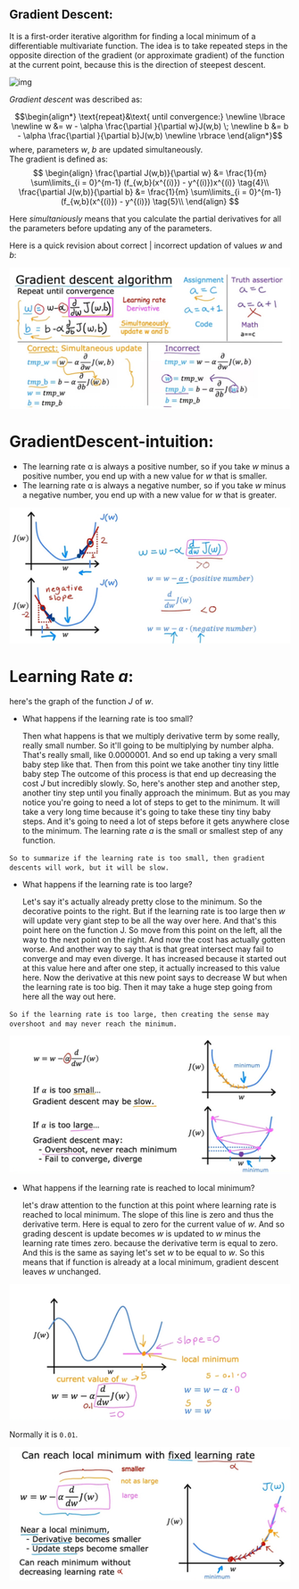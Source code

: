 ## Gradient Descent: 
It is a first-order iterative algorithm for finding a local minimum of a differentiable multivariate function.
The idea is to take repeated steps in the opposite direction of the gradient (or approximate gradient) of the function at the current point, because this is the direction of steepest descent.

![img](imgs/4-GradientDescent/GradientDescent.jpg)


*Gradient descent* was described as:

$$\begin{align*} \text{repeat}&\text{ until convergence:}  
\newline \lbrace \newline
 w &= w -  \alpha \frac{\partial }{\partial w}J(w,b) \; \newline 
 b &= b -  \alpha \frac{\partial }{\partial b}J(w,b) \newline \rbrace
\end{align*}$$
where, parameters $w$, $b$ are updated simultaneously.  
The gradient is defined as:
$$
\begin{align}
\frac{\partial J(w,b)}{\partial w}  &= \frac{1}{m} \sum\limits_{i = 0}^{m-1} (f_{w,b}(x^{(i)}) - y^{(i)})x^{(i)} \tag{4}\\
  \frac{\partial J(w,b)}{\partial b}  &= \frac{1}{m} \sum\limits_{i = 0}^{m-1} (f_{w,b}(x^{(i)}) - y^{(i)}) \tag{5}\\
\end{align}
$$

Here *simultaniously* means that you calculate the partial derivatives for all the parameters before updating any of the parameters.

Here is a quick revision about correct | incorrect updation of values $w$ and $b$:

![img](imgs/4-GradientDescent/gradientDescentAlogorithm.jpg)
# GradientDescent-intuition:

- The learning rate α is always a positive number, so if you take $w$ minus a positive number, you end up with a new value for $w$ that is smaller.
- The learning rate α is always a negative number, so if you take $w$ minus a negative number, you end up with a new value for $w$ that is greater.

![img](imgs/4-GradientDescent/GradientDescent-intuition.jpg)

# Learning Rate $a$:
here's the graph of the function $J$ of $w$.
- What happens if the learning rate is too small?

  Then what happens is that we multiply derivative term by some really, really small number. So it'll going to be multiplying by number alpha. 
That's really small, like 0.0000001. And so end up taking a very small baby step like that. Then from this point we take another tiny tiny little baby step
The outcome of this process is that end up decreasing the cost $J$ but incredibly slowly. 
So, here's another step and another step, another tiny step until you finally approach the minimum. 
But as you may notice you're going to need a lot of steps to get to the minimum.
It will take a very long time because it's going to take these tiny tiny baby steps. 
And it's going to need a lot of steps before it gets anywhere close to the minimum. 
The learning rate $a$ is the small or smallest step of any function.

`So to summarize if the learning rate is too small, then gradient descents will work, but it will be slow.`
 

- What happens if the learning rate is too large?

  Let's say it's actually already pretty close to the minimum. So the decorative points to the right.
But if the learning rate is too large then $w$ will update very giant step to be all the way over here.
And that's this point here on the function J. So move from this point on the left, all the way to the next point on the right.
And now the cost has actually gotten worse.
And another way to say that is that great intersect may fail to converge and may even diverge.
It has increased because it started out at this value here and after one step,
it actually increased to this value here. Now the derivative at this new point says to decrease W but when the learning rate is too big.
Then it may take a huge step going from here all the way out here.

`So if the learning rate is too large, then creating the sense may overshoot and may never reach the minimum.`

![img](imgs/4-GradientDescent/LearningRateOfGradientDescent.jpg)

- What happens if the learning rate is reached to local minimum?

  let's draw attention to the function at this point where learning rate is reached to local minimum.
  The slope of this line is zero and thus the derivative term.
  Here is equal to zero for the current value of $w$.
  And so grading descent is update becomes $w$ is updated to $w$ minus the learning rate times zero.
  because the derivative term is equal to zero. And this is the same as saying let's set $w$ to be equal to $w$.
  So this means that if function is already at a local minimum, gradient descent leaves $w$ unchanged.

![img](imgs/4-GradientDescent/edgeCaseOfLearningRate.jpg)

Normally it is `0.01`.

![img](imgs/4-GradientDescent/FixedValueOfLearningRate[alpha].jpg)


